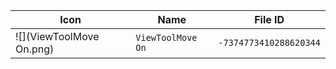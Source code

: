 | Icon | Name | File ID |
| ---  | ---  | ---     |
| ![](ViewToolMove On.png) | `ViewToolMove On` | `-7374773410288620344` |
